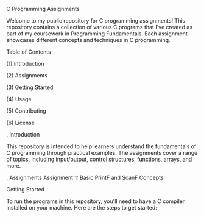 C Programming Assignments

Welcome to my public repository for C programming assignments! This repository contains a collection of various C programs that I've created as part of my coursework in Programming Fundamentals. Each assignment showcases different concepts and techniques in C programming.

Table of Contents

(1) Introduction

(2) Assignments

(3) Getting Started

(4) Usage

(5) Contributing

(6) License



. Introduction

This repository is intended to help learners understand the fundamentals of C programming through practical examples. The assignments cover a range of topics, including input/output, control structures, functions, arrays, and more.



. Assignments
Assignment 1: Basic PrintF and ScanF Concepts

Getting Started

To run the programs in this repository, you'll need to have a C compiler installed on your machine. Here are the steps to get started:


